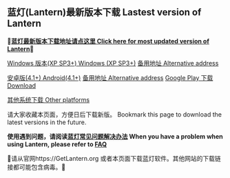 ## 蓝灯(Lantern)最新版本下载 Lastest version of Lantern

**🔴[蓝灯最新版本下载地址请点这里 Click here for most updated version of Lantern](https://github.com/getlantern/forum/wiki)🔴**


[Windows 版本(XP SP3+) Windows (XP SP3+)](https://raw.githubusercontent.com/getlantern/lantern-binaries/master/lantern-installer.exe)      [备用地址 Alternative address](https://s3.amazonaws.com/lantern/lantern-installer.exe)  

[安卓版(4.1+) Android(4.1+)](https://raw.githubusercontent.com/getlantern/lantern-binaries/master/lantern-installer.apk)               [备用地址 Alternative address](https://s3.amazonaws.com/lantern/lantern-installer.apk)  [Google Play 下载 Download](https://play.google.com/store/apps/details?id=org.getlantern.lantern) 

[其他系统下载 Other platforms](https://github.com/getlantern/forum/wiki)

请大家收藏本页面，方便日后下载新版。
Bookmark this page to download the latest versions in the future.

**使用遇到问题，请阅读[蓝灯常见问题解决办法](https://github.com/getlantern/forum/wiki/FAQ) When you have a problem when using Lantern, please refer to [FAQ](https://github.com/getlantern/forum/wiki/FAQ)** 


🔴请从官网https://GetLantern.org 或者本页面下载蓝灯软件。其他网站的下载链接都可能包含病毒。🔴
